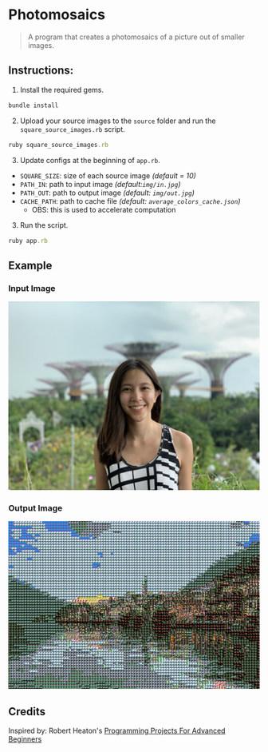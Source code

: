 # Photomosaics
> A program that creates a photomosaics of a picture out of smaller images.

## Instructions:
1. Install the required gems.
```ruby
bundle install
```

2. Upload your source images to the `source` folder and run the `square_source_images.rb` script.
```ruby
ruby square_source_images.rb
```

3. Update configs at the beginning of `app.rb`.
- `SQUARE_SIZE`: size of each source image *(default = 10)*
- `PATH_IN`: path to input image *(default:`img/in.jpg`)*
- `PATH_OUT`: path to output image *(default: `img/out.jpg`)*
- `CACHE_PATH`: path to cache file *(default: `average_colors_cache.json`)*
    - OBS: this is used to accelerate computation

3. Run the script.
```ruby
ruby app.rb
```

## Example
### Input Image
![input_image](img/in.jpg)

### Output Image
![output_image](img/out.jpg)

## Credits
Inspired by: Robert Heaton's [Programming Projects For Advanced Beginners](https://robertheaton.com/2018/11/03/programming-project-4-photomosaics/)